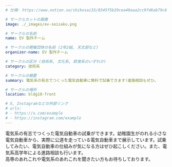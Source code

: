 ```yaml
---
# 仕様: https://www.notion.so/shikosai33/8345f5b29cea40aaa2cc9fd6ab79c6a6?pvs=4#5438a1577b604f39a67658a72f2283b8

# サークルカットの画像
image: ./_images/ev-seisaku.png

# サークルの名前
name: EV 製作チーム

# サークルの開催団体の名前 (2年2組, 天文部など)
organizer-name: EV 製作チーム

# サークルの区分 (技術系, 文化系, 飲食系のいずれか)
category: 技術系

# サークルの概要
summary: 電気系の有志でつくった電気自動車に無料で試乗できます!進路相談もぜひ。

# サークルの場所
location: bldg10-front

# X, Instagramなどの外部リンク
# urls:
# - https://x.com/example
# - https://instagram.com/example
---
```

電気系の有志でつくった電気自動車の試乗ができます。幼稚園生がのれる小さな電気自動車から、実際に公道を走っている電気自動車まで展示しています。試乗してみたい、電気自動車の仕組みが気になる方はぜひ起こしください。また、電気系高学年による進路相談も行います。<br>
高専のあれこれや電気系のあれこれを聞きたい方もお待ちしております。
